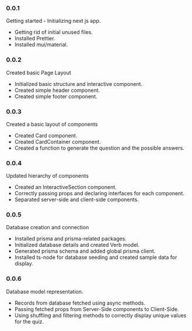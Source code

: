 ### 0.0.1

Getting started - Initializing next js app.

- Getting rid of initial unused files.
- Installed Prettier.
- Installed mui/material.

### 0.0.2

Created basic Page Layout

- Initialized basic structure and interactive component.
- Created simple header component.
- Created simple footer component.

### 0.0.3

Created a basic layout of components

- Created Card component.
- Created CardContainer component.
- Created a function to generate the question and the possible answers.

### 0.0.4

Updated hierarchy of components

- Created an InteractiveSection component.
- Correctly passing props and declaring interfaces for each component.
- Separated server-side and client-side components.

### 0.0.5

Database creation and connection

- Installed prisma and prisma-related packages.
- Initialized database details and created Verb model.
- Generated prisma schema and added global prisma client.
- Installed ts-node for database seeding and created sample data for display.

### 0.0.6

Database model representation.

- Records from database fetched using async methods.
- Passing fetched props from Server-Side components to Client-Side.
- Using shuffling and filtering methods to correctly display unique values for
  the quiz.
